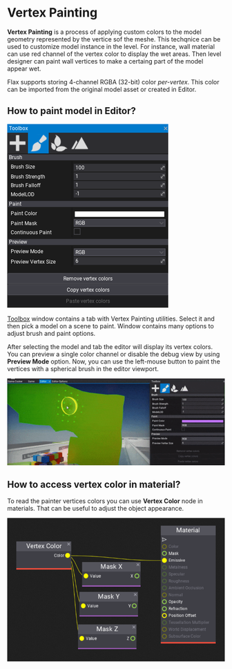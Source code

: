 # Vertex Painting

**Vertex Painting** is a process of applying custom colors to the model geometry represented by the vertice sof the meshe. This techqnice can be used to customize model instance in the level. For instance, wall material can use red channel of the vertex color to display the wet areas. Then level designer can paint wall vertices to make a certaing part of the model appear wet.

Flax supports storing 4-channel RGBA (32-bit) color *per-vertex*. This color can be imported from the original model asset or created in Editor.

## How to paint model in Editor?

![Toolbox Vertex Painting](media/toolbox-vertex-colors.png)

[Toolbox](../../editor/windows/toolbox.md) window contains a tab with Vertex Painting utilities. Select it and then pick a model on a scene to paint. Window contains many options to adjust brush and paint options.

After selecting the model and tab the editor will display its vertex colors. You can preview a single color channel or disable the debug view by using **Preview Mode** option.
Now, you can use the left-mouse button to paint the vertices with a spherical brush in the editor viewport.

![Vertex Painting in Flax Editor](media/vertex-painting.gif)

## How to access vertex color in material?

To read the painter vertices colors you can use **Vertex Color** node in materials. That can be useful to adjust the object appearance.

![Vertex Color Node](media/vertex-color-node.png)
